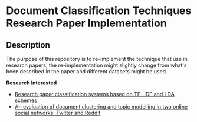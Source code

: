 # Document Classification Techniques Research Paper Implementation

## Description
The purpose of this repository is to re-implement the technique that use in research papers, the re-implementation might slightly change from what's been described in the paper and different datasets might be used.

**Research Interested**
* [Research paper classification systems based on TF- IDF and LDA schemes](https://github.com/PhumipatPeamlue/document_classification_techniques_research_paper_implementation/tree/main/Research%20paper%20classification%20systems%20based%20on%20TF-%20IDF%20and%20LDA%20schemes)
* [An evaluation of document clustering and topic modelling in two online social networks: Twitter and Reddit](https://github.com/PhumipatPeamlue/document_classification_techniques_research_paper_implementation/tree/main/An%20evaluation%20of%20document%20clustering%20and%20topic%20modelling%20in%20two%20online%20social%20networks%3A%20twitter%20and%20Reddit)